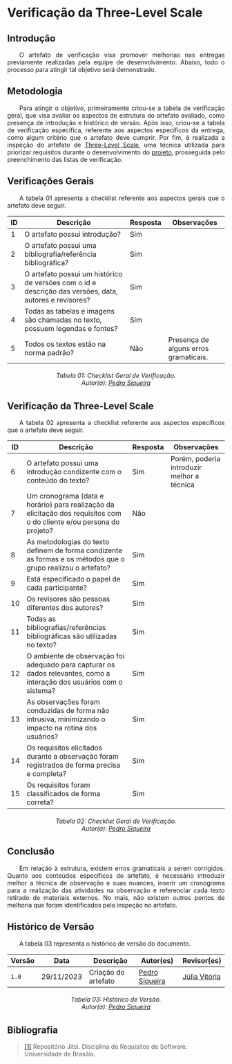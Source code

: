 # **Verificação da Three-Level Scale**

## **Introdução**

<p align="justify">
&emsp;&emsp;O artefato de verificação visa promover melhorias nas entregas previamente realizadas pela equipe de desenvolvimento. Abaixo, todo o processo para atingir tal objetivo será demonstrado.
</p>

## **Metodologia**

<p align="justify">
&emsp;&emsp;Para atingir o objetivo, primeiramente criou-se a tabela de verificação geral, que visa avaliar os aspectos de estrutura do artefato avaliado, como presença de introdução e histórico de versão. Após isso, criou-se a tabela de verificação específica, referente aos aspectos específicos da entrega, como algum critério que o artefato deve cumprir. Por fim, é realizada a inspeção do artefato de <a href="https://requisitos-de-software.github.io/2023.2-Jitsi/Elicitacao/priorizacao/TLS/">Three-Level Scale</a>, uma técnica utilizada para priorizar requisitos durante o desenvolvimento do <a href="https://requisitos-de-software.github.io/2023.2-Jitsi/">projeto</a>, prosseguida pelo preenchimento das listas de verificação.
</p>

## **Verificações Gerais**

<p align="justify">
&emsp;&emsp;A tabela 01 apresenta a checklist referente aos aspectos gerais que o artefato deve seguir.
</p>

|ID|Descrição|Resposta|Observações|
|----|----|-----|-----|
| 1 | O artefato possui introdução? | Sim |  |
| 2 | O artefato possui uma bibliografia/referência bibliográfica?  | Sim | |
| 3 | O artefato possui um histórico de versões com o id e descrição das versões, data, autores e revisores? | Sim |  |
| 4 | Todas as tabelas e imagens são chamadas no texto, possuem legendas e fontes? | Sim | |
| 5 |  Todos os textos estão na norma padrão? | Não | Presença de alguns erros gramaticais. |

<h6 align="center"> Tabela 01: Checklist Geral de Verificação.
<br> Autor(a): <a href="https://github.com/PedroSiq">Pedro Siqueira</a></h6>


## **Verificação da Three-Level Scale**

<p align="justify">
&emsp;&emsp;A tabela 02 apresenta a checklist referente aos aspectos específicos que o artefato deve seguir.
</p>

|ID|Descrição|Resposta|Observações|
|----|----|-----|-----|
| 6 | O artefato possui uma introdução condizente com o conteúdo do texto?| Sim | Porém, poderia introduzir melhor a técnica |
| 7 | Um cronograma (data e horário) para realização da elicitação dos requisitos com o do cliente e/ou persona do projeto?| Não | |
| 8 | As metodologias do texto definem de forma condizente as formas e os métodos que o grupo realizou o artefato?| Sim | |
| 9 | Está especificado o papel de cada participante?| Sim | |
| 10 | Os revisores são pessoas diferentes dos autores?| Sim | |
| 11 | Todas as bibliografias/referências bibliográficas são utilizadas no texto?| Sim | |
| 12 | O ambiente de observação foi adequado para capturar os dados relevantes, como a interação dos usuários com o sistema?| Sim | |
| 13 | As observações foram conduzidas de forma não intrusiva, minimizando o impacto na rotina dos usuários?| Sim | |
| 14 | Os requisitos elicitados durante a observação foram registrados de forma precisa e completa?| Sim | |
| 15 | Os requisitos foram classificados de forma correta?| Sim | |

<h6 align="center"> Tabela 02: Checklist Geral de Verificação.
<br> Autor(a): <a href="https://github.com/PedroSiq">Pedro Siqueira</a></h6>

## **Conclusão**

<p align="justify">
&emsp;&emsp;Em relação à estrutura, existem erros gramaticais a serem corrigidos. Quanto aos conteúdos específicos do artefato, é necessário introduzir melhor a técnica de observação e suas nuances, inserir um cronograma para a realização das atividades na observação e referenciar cada texto retirado de materiais externos. No mais, não existem outros pontos de melhoria que foram identificados pela inspeção no artefato.
</p>

## **Histórico de Versão**

<p align="justify">
&emsp;&emsp;A tabela 03 representa o histórico de versão do documento.
</p>

| Versão | Data | Descrição | Autor(es) | Revisor(es) |
| ------ | ---- | --------- | --------- | ---------- |
| `1.0`  | 29/11/2023 | Criação do artefato| [Pedro Siqueira](https://github.com/PedroSiq) | [Júlia Vitória](https://github.com/Juhvitoria4)|
<h6 align = "center"> Tabela 03: Histórico de Versão.
<br> Autor(a): <a href="https://github.com/PedroSiq">Pedro Siqueira</a></h6>

## **Bibliografia**

> <a href="https://requisitos-de-software.github.io/2023.2-Jitsi">[1]</a> Repositório Jitsi. Disciplina de Requisitos de Software. Universidade de Brasília.
